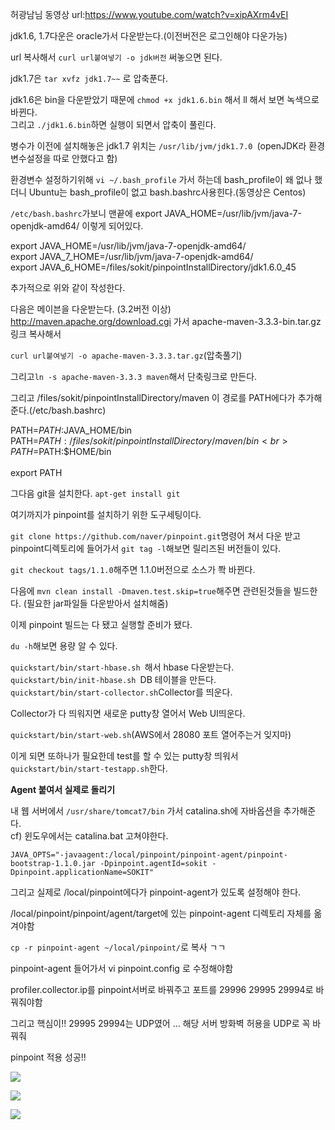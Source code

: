 허광남님 동영상 url:https://www.youtube.com/watch?v=xipAXrm4vEI

jdk1.6, 1.7다운은 oracle가서 다운받는다.(이전버전은 로그인해야 다운가능) 

url 복사해서 ```curl url붙여넣기 -o jdk버전``` 써놓으면 된다.

jdk1.7은 ```tar xvfz jdk1.7~~``` 로 압축푼다.

jdk1.6은 bin을 다운받았기 때문에 ```chmod +x jdk1.6.bin``` 해서 ll 해서 보면 녹색으로 바뀐다.<br> 그리고 ``` ./jdk1.6.bin ```하면 실행이 되면서 압축이 풀린다.

병수가 이전에 설치해놓은 jdk1.7 위치는 ```/usr/lib/jvm/jdk1.7.0 ```(openJDK라 환경변수설정을 따로 안했다고 함) 

환경변수 설정하기위해 ``` vi ~/.bash_profile ``` 가서 하는데 bash_profile이 왜 없나 했더니 Ubuntu는 bash_profile이 없고 bash.bashrc사용힌다.(동영상은 Centos) 

``` /etc/bash.bashrc ```가보니 맨끝에 export JAVA_HOME=/usr/lib/jvm/java-7-openjdk-amd64/  이렇게 되어있다. 

export JAVA_HOME=/usr/lib/jvm/java-7-openjdk-amd64/ <br>
export JAVA_7_HOME=/usr/lib/jvm/java-7-openjdk-amd64/<br>
export JAVA_6_HOME=/files/sokit/pinpointInstallDirectory/jdk1.6.0_45<br>

추가적으로 위와 같이 작성한다.

다음은 메이븐을 다운받는다. (3.2버전 이상)
http://maven.apache.org/download.cgi 가서  apache-maven-3.3.3-bin.tar.gz 링크 복사해서 

``` curl url붙여넣기 -o apache-maven-3.3.3.tar.gz ```(압축풀기) 

그리고``` ln -s apache-maven-3.3.3 maven ```해서 단축링크로 만든다.

그리고 /files/sokit/pinpointInstallDirectory/maven 이 경로를 PATH에다가 추가해준다.(/etc/bash.bashrc)

PATH=$PATH:$JAVA_HOME/bin<br>
PATH=$PATH:/files/sokit/pinpointInstallDirectory/maven/bin<br>
PATH=$PATH:$HOME/bin<br>
<br>
export PATH<br>

그다음 git을 설치한다. ``` apt-get install git ```

여기까지가 pinpoint를 설치하기 위한 도구세팅이다. 

``` git clone https://github.com/naver/pinpoint.git ```명령어 쳐서 다운 받고 pinpoint디렉토리에 들어가서 ``` git tag -l ```해보면 릴리즈된 버전들이 있다. 

``` git checkout tags/1.1.0 ```해주면 1.1.0버전으로 소스가 쫙 바뀐다.

다음에 ``` mvn clean install -Dmaven.test.skip=true ```해주면 관련된것들을 빌드한다. (필요한 jar파일들 다운받아서 설치해줌) 

이제 pinpoint 빌드는 다 됐고 실행할 준비가 됐다.

``` du -h ```해보면 용량 알 수 있다. 

``` quickstart/bin/start-hbase.sh  ```해서 hbase 다운받는다. <br>
``` quickstart/bin/init-hbase.sh  ```DB 테이블을 만든다. <br>
``` quickstart/bin/start-collector.sh ```Collector를 띄운다. <br>

Collector가 다 띄워지면 새로운 putty창 열어서 Web UI띄운다. 

``` quickstart/bin/start-web.sh ```(AWS에서 28080 포트 열어주는거 잊지마) 

이게 되면 또하나가 필요한데 test를 할 수 있는 putty창 띄워서
``` quickstart/bin/start-testapp.sh ```한다. 

**Agent 붙여서 실제로 돌리기** 

내 웹 서버에서 ```/usr/share/tomcat7/bin``` 가서 catalina.sh에 자바옵션을 추가해준다.<br> cf) 윈도우에서는 catalina.bat 고쳐야한다.

```
JAVA_OPTS="-javaagent:/local/pinpoint/pinpoint-agent/pinpoint-bootstrap-1.1.0.jar -Dpinpoint.agentId=sokit -Dpinpoint.applicationName=SOKIT" 
```

그리고 실제로 /local/pinpoint에다가 pinpoint-agent가 있도록 설정해야 한다. 

/local/pinpoint/pinpoint/agent/target에 있는 pinpoint-agent 디렉토리 자체를 옮겨야함

``` cp -r pinpoint-agent ~/local/pinpoint/ ```로 복사 ㄱㄱ 

pinpoint-agent 들어가서 vi pinpoint.config 로 수정해야함 

profiler.collector.ip를 pinpoint서버로 바꿔주고 
포트를 29996 29995 29994로 바꿔줘야함 

그리고 핵심이!! 29995 29994는 UDP였어 ... 해당 서버 방화벽 허용을 UDP로 꼭 바꿔줘 

pinpoint 적용 성공!! <br>

![](pinpoint1.PNG)

![](pinpoint2.PNG)

![](pinpoint3.PNG)

